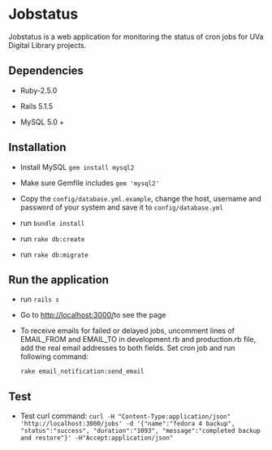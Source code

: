 # Jobstatus

Jobstatus is a web application for monitoring the status of cron jobs for UVa Digital Library projects. 

## Dependencies

* Ruby-2.5.0

* Rails 5.1.5

* MySQL 5.0 +

## Installation

* Install MySQL `gem install mysql2`

* Make sure Gemfile includes `gem 'mysql2'`

* Copy the `config/database.yml.example`, change the host, username and password of your system and save it to `config/database.yml` 

* run `bundle install`

* run `rake db:create`

* run `rake db:migrate`

## Run the application 

* run `rails s`

* Go to [http://localhost:3000/](http://localhost:3000/)to see the page

* To receive emails for failed or delayed jobs, uncomment lines of EMAIL_FROM and EMAIL_TO in development.rb and production.rb file, add the real email addresses to both fields. Set cron job and run following command:
  
  `rake email_notification:send_email` 
  
## Test

* Test curl command: 
 `curl -H "Content-Type:application/json" 'http://localhost:3000/jobs' -d '{"name":"fedora 4 backup", "status":"success", "duration":"1093", "message":"completed backup and restore"}' -H"Accept:application/json"`